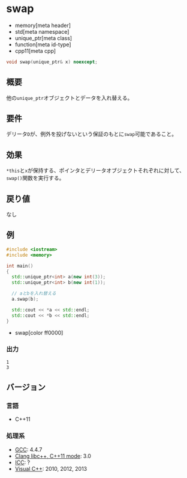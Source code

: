 # swap
* memory[meta header]
* std[meta namespace]
* unique_ptr[meta class]
* function[meta id-type]
* cpp11[meta cpp]

```cpp
void swap(unique_ptr& x) noexcept;
```

## 概要
他の`unique_ptr`オブジェクトとデータを入れ替える。


## 要件
デリータ`D`が、例外を投げないという保証のもとに`swap`可能であること。


## 効果
`*this`と`x`が保持する、ポインタとデリータオブジェクトそれぞれに対して、`swap()`関数を実行する。


## 戻り値
なし


## 例
```cpp example
#include <iostream>
#include <memory>

int main()
{
  std::unique_ptr<int> a(new int(3));
  std::unique_ptr<int> b(new int(1));

  // aとbを入れ替える
  a.swap(b);

  std::cout << *a << std::endl;
  std::cout << *b << std::endl;
}
```
* swap[color ff0000]

### 出力
```
1
3
```

## バージョン
### 言語
- C++11

### 処理系
- [GCC](/implementation.md#gcc): 4.4.7
- [Clang libc++, C++11 mode](/implementation.md#clang): 3.0
- [ICC](/implementation.md#icc): ?
- [Visual C++](/implementation.md#visual_cpp): 2010, 2012, 2013
